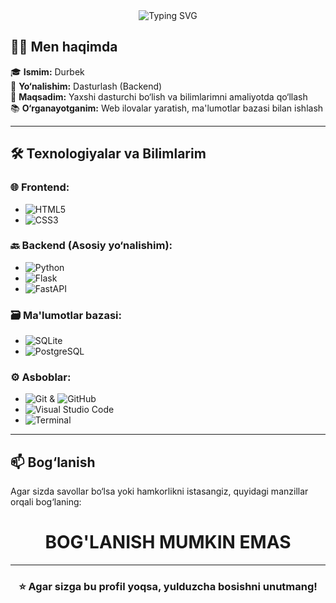 <!-- Profil Banneri -->
<div align="center">
  <img src="https://readme-typing-svg.demolab.com?font=Fira+Code&size=26&pause=1000&color=00C4FF&center=true&vCenter=true&width=600&lines=Hi+there+%F0%9F%91%8B;Hello+my+name+is+Durbek!" alt="Typing SVG" />
</div>

## 🧑‍💻 Men haqimda

🎓 **Ismim:** Durbek  
💼 **Yo‘nalishim:** Dasturlash (Backend)  
🎯 **Maqsadim:** Yaxshi dasturchi bo‘lish va bilimlarimni amaliyotda qo‘llash  
📚 **O‘rganayotganim:** Web ilovalar yaratish, ma'lumotlar bazasi bilan ishlash

---

## 🛠️ Texnologiyalar va Bilimlarim

### 🌐 Frontend:
- ![HTML5](https://img.shields.io/badge/HTML5-E34F26?style=for-the-badge&logo=html5&logoColor=white)
- ![CSS3](https://img.shields.io/badge/CSS3-1572B6?style=for-the-badge&logo=css3&logoColor=white)

### 🔙 Backend (Asosiy yo‘nalishim):
- ![Python](https://img.shields.io/badge/Python-3776AB?style=for-the-badge&logo=python&logoColor=white) 
- ![Flask](https://img.shields.io/badge/Flask-000000?style=for-the-badge&logo=flask&logoColor=white)
- ![FastAPI](https://img.shields.io/badge/FastAPI-005571?style=for-the-badge&logo=fastapi)
### 🗃️ Ma'lumotlar bazasi:
- ![SQLite](https://img.shields.io/badge/SQLite-07405E?style=for-the-badge&logo=sqlite&logoColor=white) 
- ![PostgreSQL](https://img.shields.io/badge/PostgreSQL-316192?style=for-the-badge&logo=postgresql&logoColor=white) 

### ⚙️ Asboblar:
- ![Git](https://img.shields.io/badge/Git-F05032?style=for-the-badge&logo=git&logoColor=white) & 
  ![GitHub](https://img.shields.io/badge/GitHub-100000?style=for-the-badge&logo=github&logoColor=white) 
- ![Visual Studio Code](https://img.shields.io/badge/VS_Code-0078D4?style=for-the-badge&logo=visual%20studio%20code&logoColor=white)
- ![Terminal](https://img.shields.io/badge/Terminal-black?style=for-the-badge&logo=gnubash&logoColor=white) 

---

## 📫 Bog‘lanish

Agar sizda savollar bo‘lsa yoki hamkorlikni istasangiz, quyidagi manzillar orqali bog‘laning:

<div align="center">
 <h1> BOG'LANISH MUMKIN EMAS </h1>
</div>

---

<div align="center">
  <h3>⭐ Agar sizga bu profil yoqsa, yulduzcha bosishni unutmang!</h3>
</div>
